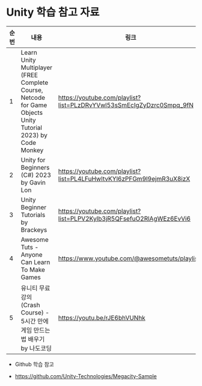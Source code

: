 # Unity 학습 참고 자료

| 순번 | 내용 | 링크 | 비고 |
| ---| --- | --- | --- |
| 1 | Learn Unity Multiplayer (FREE Complete Course, Netcode for Game Objects Unity Tutorial 2023) by Code Monkey | https://youtube.com/playlist?list=PLzDRvYVwl53sSmEcIgZyDzrc0Smpq_9fN | - |
| 2 | Unity for Beginners (C#) 2023 by Gavin Lon | https://youtube.com/playlist?list=PL4LFuHwItvKYl6zPFGm9I9ejmR3uX8izX | - |
| 3 | Unity Beginner Tutorials by Brackeys | https://youtube.com/playlist?list=PLPV2KyIb3jR5QFsefuO2RlAgWEz6EvVi6 | - |
| 4 | Awesome Tuts - Anyone Can Learn To Make Games | https://www.youtube.com/@awesometuts/playlists | - |
| 5 | 유니티 무료 강의 (Crash Course) - 5시간 만에 게임 만드는 법 배우기 by 나도코딩 | https://youtu.be/rJE6bhVUNhk | - |

* Github 학습 참고
 - https://github.com/Unity-Technologies/Megacity-Sample

